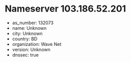 # Nameserver 103.186.52.201

* as_number: 132073
* name: Unknown
* city: Unknown
* country: BD
* organization: Wave Net
* version: Unknown
* dnssec: true
